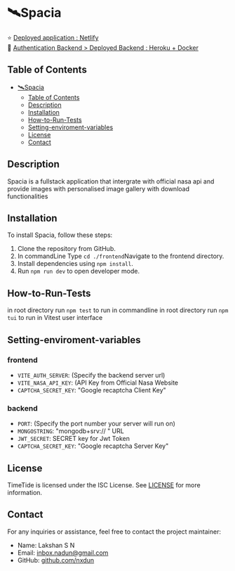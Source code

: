 #  🛰️Spacia
⭐ [Deployed application : Netlify](nasa-spacia.netlify.app)</br>
🦈 [Authentication Backend > Deployed Backend : Heroku + Docker](https://auth-server-x-fab950a2305f.herokuapp.com/)</br>



## Table of Contents

- [🛰️Spacia](#️spacia)
  - [Table of Contents](#table-of-contents)
  - [Description](#description)
  - [Installation](#installation)
  - [How-to-Run-Tests](#how-to-run-tests)
  - [Setting-enviroment-variables](#setting-enviroment-variables)
  - [License](#license)
  - [Contact](#contact)
## Description
  Spacia is a fullstack application that intergrate with official nasa api and provide images with personalised image gallery with download functionalities 
## Installation

To install Spacia, follow these steps:

1. Clone the repository from GitHub.
2. In commandLine Type `cd ./frontend`Navigate to the frontend directory.
3. Install dependencies using `npm install`.
4. Run `npm run dev` to open developer mode.

## How-to-Run-Tests

in root directory run `npm test` to run in commandline
in root directory run `npm tui` to run in Vitest user interface

## Setting-enviroment-variables
### frontend
- `VITE_AUTH_SERVER`: (Specify the backend server url)
- `VITE_NASA_API_KEY`: (API Key from Official Nasa Website
- `CAPTCHA_SECRET_KEY`: "Google recaptcha Client Key"

### backend
- `PORT`: (Specify the port number your server will run on)
- `MONGOSTRING`: "mongodb+srv:// " URL
- `JWT_SECRET`: SECRET key for Jwt Token
- `CAPTCHA_SECRET_KEY`: "Google recaptcha Server Key"
  

## License

TimeTide is licensed under the ISC License. See [LICENSE](LICENSE) for more information.

## Contact

For any inquiries or assistance, feel free to contact the project maintainer:

- Name: Lakshan S N
- Email: [inbox.nadun@gmail.com](mailto:inbox.nadun@gmail.com)
- GitHub: [github.com/nxdun](https://github.com/nxdun)
